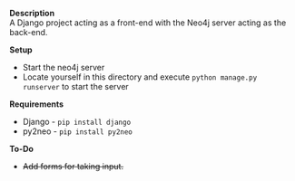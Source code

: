 **Description**  
A Django project acting as a front-end with the Neo4j server acting as the back-end.  

**Setup**  
 - Start the neo4j server  
 - Locate yourself in this directory and execute `python manage.py runserver` to start the server  

**Requirements**  
 - Django - `pip install django`  
 - py2neo - `pip install py2neo`  

**To-Do**  
 - ~~Add forms for taking input.~~
